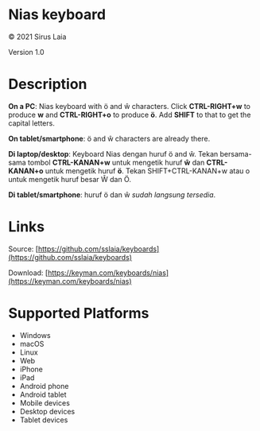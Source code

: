 # Nias keyboard

© 2021 Sirus Laia

Version 1.0

# Description

**On a PC**: Nias keyboard with ö and ŵ characters. Click **CTRL-RIGHT+w** to produce **w** and **CTRL-RIGHT+o** to produce **ö**. Add **SHIFT** to that to get the capital letters.

**On tablet/smartphone**: ö and ŵ characters are already there.

**Di laptop/desktop**: Keyboard Nias dengan huruf ö and ŵ. Tekan bersama-sama tombol **CTRL-KANAN+w** untuk mengetik huruf **ŵ** dan **CTRL-KANAN+o** untuk mengetik huruf **ö**. Tekan SHIFT+CTRL-KANAN+w atau o untuk mengetik huruf besar Ŵ dan Ö.

**Di tablet/smartphone**: huruf ö dan ŵ *sudah langsung tersedia*.


# Links

Source:
[https://github.com/sslaia/keyboards](https://github.com/sslaia/keyboards)

Download:
[https://keyman.com/keyboards/nias](https://keyman.com/keyboards/nias)

# Supported Platforms

* Windows
* macOS
* Linux
* Web
* iPhone
* iPad
* Android phone
* Android tablet
* Mobile devices
* Desktop devices
* Tablet devices

